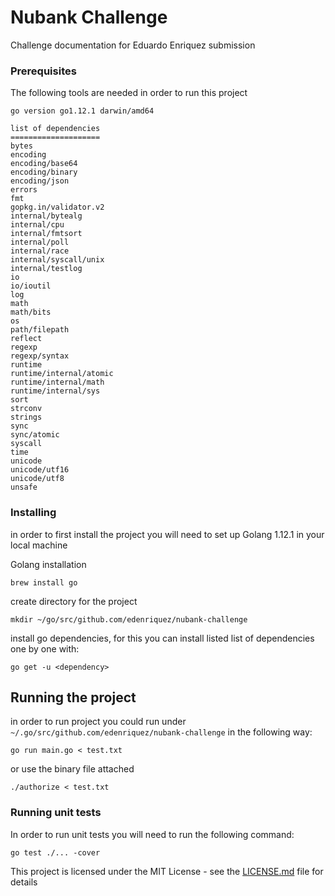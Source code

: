 # Nubank Challenge

Challenge documentation for Eduardo Enriquez submission


### Prerequisites

The following tools are needed in order to run this project

```
go version go1.12.1 darwin/amd64

list of dependencies 
====================
bytes
encoding
encoding/base64
encoding/binary
encoding/json
errors
fmt
gopkg.in/validator.v2
internal/bytealg
internal/cpu
internal/fmtsort
internal/poll
internal/race
internal/syscall/unix
internal/testlog
io
io/ioutil
log
math
math/bits
os
path/filepath
reflect
regexp
regexp/syntax
runtime
runtime/internal/atomic
runtime/internal/math
runtime/internal/sys
sort
strconv
strings
sync
sync/atomic
syscall
time
unicode
unicode/utf16
unicode/utf8
unsafe
```

### Installing

in order to first install the project you will need to set up Golang 1.12.1 in your local machine

Golang installation

```
brew install go
```

create directory for the project

```
mkdir ~/go/src/github.com/edenriquez/nubank-challenge
```

install go dependencies, for this you can install listed list of dependencies one by one with:

```
go get -u <dependency>
```

## Running the project

in order to run project you could run under `~/.go/src/github.com/edenriquez/nubank-challenge` in the following way:

```
go run main.go < test.txt
```

or use the binary file attached

```
./authorize < test.txt
```

### Running unit tests

In order to run unit tests you will need to run the following command:

```
go test ./... -cover
```


This project is licensed under the MIT License - see the [LICENSE.md](LICENSE.md) file for details

